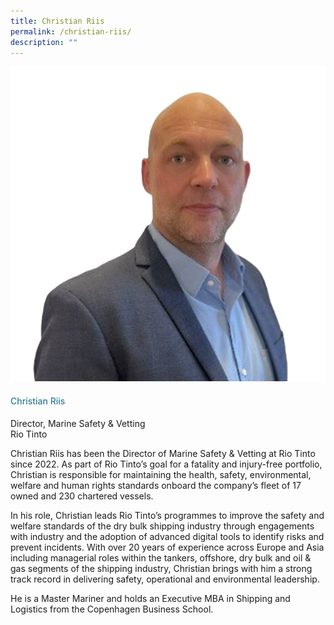 ```yaml
---
title: Christian Riis
permalink: /christian-riis/
description: ""
---
```

<div class="row"> <div class="col is-3"> <img src="/images/Speakers_23/Session4/christian riis.png"> </div> <div class="col is-9 speaker-details"> <h4>Christian Riis</h4> <p>Director, Marine Safety &amp; Vetting <br> Rio Tinto <br> </p> <p>Christian Riis has been the Director of Marine Safety &amp; Vetting at Rio Tinto since 2022. As part of Rio Tinto’s goal for a fatality and injury-free portfolio, Christian is responsible for maintaining the health, safety, environmental, welfare and human rights standards onboard the company’s fleet of 17 owned and 230 chartered vessels.</p> <p>In his role, Christian leads Rio Tinto’s programmes to improve the safety and welfare standards of the dry bulk shipping industry through engagements with industry and the adoption of advanced digital tools to identify risks and prevent incidents. With over 20 years of experience across Europe and Asia including managerial roles within the tankers, offshore, dry bulk and oil &amp; gas segments of the shipping industry, Christian brings with him a strong track record in delivering safety, operational and environmental leadership.</p> <p>He is a Master Mariner and holds an Executive MBA in Shipping and Logistics from the Copenhagen Business School. </p> </div> </div>








<style type="text/css"> 
    .is-left{
      text-align: left;
    }
    h4{
      font-weight: 500; 
      color: #337B9A !important;
    }
     .speaker-details p { text-align: justified; }
  </style>